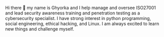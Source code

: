 Hi there 👋 my name is Ghyorka and I help manage and oversee ISO27001 and lead security awareness training and penetration testing as a cybersecurity specialist. I have strong interest in python programming, social engineering, ethical hacking, and Linux. I am always excited to learn new things and challenge myself.
